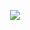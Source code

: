<p align="center">
    <img src="https://komarev.com/ghpvc/?username=noeltheskid&color=red"
    <img src="https://discord.c99.nl/widget/theme-4/518062226079350786.png" />
</p>
